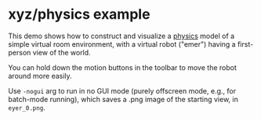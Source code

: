 # xyz/physics example

This demo shows how to construct and visualize a [physics](../../physics) model of a simple virtual room environment, with a virtual robot ("emer") having a first-person view of the world.

You can hold down the motion buttons in the toolbar to move the robot around more easily.

Use `-nogui` arg to run in no GUI mode (purely offscreen mode, e.g., for batch-mode running), which saves a .png image of the starting view, in `eyer_0.png`.

